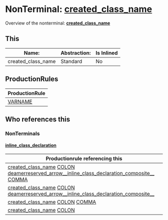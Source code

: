 # NonTerminal: **[created_class_name](./created_class_name.md)**

Overview of the nonterminal: **[created_class_name](./created_class_name.md)**



## This

| Name:                | Abstraction:    | Is Inlined |
| -------------------- | --------------- | ---------- |
| created_class_name | Standard | No |



## ProductionRules

| ProductionRule |
| ---- |
| [VARNAME](./../Lexicon/VARNAME.md)  |




## Who references this

### NonTerminals


#### [inline_class_declaration](./../Grammar/inline_class_declaration.md)

| Productionrule referencing this                      |
| ---------------------------------------------------- |
| [created_class_name](./created_class_name.md) [COLON](./../Lexicon/COLON.md) [deamerreserved_arrow__inline_class_declaration_composite__](./deamerreserved_arrow__inline_class_declaration_composite__.md) [COMMA](./../Lexicon/COMMA.md)  |
| [created_class_name](./created_class_name.md) [COLON](./../Lexicon/COLON.md) [deamerreserved_arrow__inline_class_declaration_composite__](./deamerreserved_arrow__inline_class_declaration_composite__.md)  |
| [created_class_name](./created_class_name.md) [COLON](./../Lexicon/COLON.md) [COMMA](./../Lexicon/COMMA.md)  |
| [created_class_name](./created_class_name.md) [COLON](./../Lexicon/COLON.md)  |



